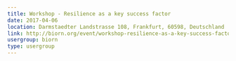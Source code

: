 ```yaml
---
title: Workshop - Resilience as a key success factor
date: 2017-04-06
location: Darmstaedter Landstrasse 108, Frankfurt, 60598, Deutschland
link: http://biorn.org/event/workshop-resilience-as-a-key-success-factor/
usergroup: biorn
type: usergroup
---
```

